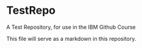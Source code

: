 # TestRepo
A Test Repository, for use in the IBM Github Course

This file will serve as a markdown in this repository.
